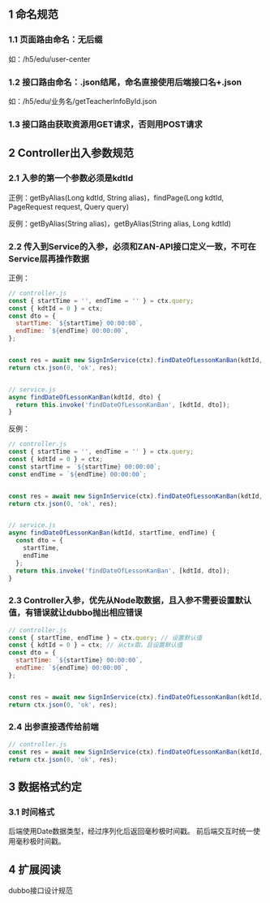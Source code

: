 ## 1 命名规范

### 1.1 页面路由命名：无后缀

如：/h5/edu/user-center

### 1.2 接口路由命名：.json结尾，命名直接使用后端接口名+.json

如：/h5/edu/业务名/getTeacherInfoById.json

### 1.3 接口路由获取资源用GET请求，否则用POST请求

## 2 Controller出入参数规范

### 2.1 入参的第一个参数必须是kdtId

正例：getByAlias(Long kdtId, String alias)，findPage(Long kdtId, PageRequest request, Query query)

反例：getByAlias(String alias)，getByAlias(String alias, Long kdtId)

### 2.2 传入到Service的入参，必须和ZAN-API接口定义一致，不可在Service层再操作数据

正例：

```javascript
// controller.js
const { startTime = '', endTime = '' } = ctx.query;
const { kdtId = 0 } = ctx;
const dto = {
  startTime: `${startTime} 00:00:00`,
  endTime: `${endTime} 00:00:00`,
};


const res = await new SignInService(ctx).findDateOfLessonKanBan(kdtId, dto);
return ctx.json(0, 'ok', res);


// service.js
async findDateOfLessonKanBan(kdtId, dto) {
  return this.invoke('findDateOfLessonKanBan', [kdtId, dto]);
}
```

反例：

```javascript
// controller.js
const { startTime = '', endTime = '' } = ctx.query;
const { kdtId = 0 } = ctx;
const startTime = `${startTime} 00:00:00`;
const endTime = `${endTime} 00:00:00`;


const res = await new SignInService(ctx).findDateOfLessonKanBan(kdtId, startTime, endTime);
return ctx.json(0, 'ok', res);


// service.js
async findDateOfLessonKanBan(kdtId, startTime, endTime) {
  const dto = {
    startTime,
    endTime
  };
  return this.invoke('findDateOfLessonKanBan', [kdtId, dto]);
}
```



### 2.3 Controller入参，优先从Node取数据，且入参不需要设置默认值，有错误就让dubbo抛出相应错误

```javascript
// controller.js
const { startTime, endTime } = ctx.query; // 设置默认值
const { kdtId = 0 } = ctx; // 从ctx取，且设置默认值
const dto = {
  startTime: `${startTime} 00:00:00`,
  endTime: `${endTime} 00:00:00`,
};


const res = await new SignInService(ctx).findDateOfLessonKanBan(kdtId, dto);
return ctx.json(0, 'ok', res);
```

### 2.4 出参直接透传给前端

```javascript
// controller.js
const res = await new SignInService(ctx).findDateOfLessonKanBan(kdtId, startTime, endTime);
return ctx.json(0, 'ok', res);
```

## 3 数据格式约定

### 3.1 时间格式

后端使用Date数据类型，经过序列化后返回毫秒极时间戳。 前后端交互时统一使用毫秒极时间戳。

## 4 扩展阅读

dubbo接口设计规范

